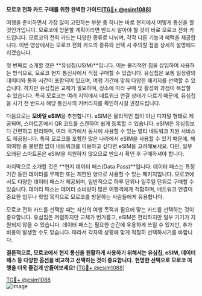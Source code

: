 **모로코 전화 카드 구매를 위한 완벽한 가이드[[TG💪+ @esim1088](https://t.me/s/esim1088)]**

여행을 준비하면서 가장 많이 고민하는 부분 중 하나는 바로 현지에서 어떻게 통신을 할 것인가입니다. 모로코에 방문할 계획이라면 반드시 알아야 할 것이 바로 모로코 전화 카드입니다. 모로코의 전화 카드는 다양한 종류로 나뉘며, 각각 다른 기능과 혜택을 제공합니다. 이번 영상에서는 모로코 전화 카드의 종류와 선택 시 주의할 점을 상세히 설명해드리겠습니다.

첫 번째로 소개할 것은 **유심칩(USIM)**입니다. 이는 물리적인 칩을 삽입하여 사용하는 방식으로, 모로코 현지 통신사에서 직접 구매할 수 있습니다. 유심칩은 보통 일정량의 데이터와 통화 시간이 포함되어 있으며, 여행 기간에 맞춰 다양한 패키지를 선택할 수 있습니다. 하지만 유심칩은 교체가 필요하며, 장소에 따라 구매 및 활성화 과정이 복잡할 수 있습니다. 특히 모로코는 여러 지역에서 네트워크 연결 상태가 다르기 때문에, 유심칩을 사기 전 반드시 해당 통신사의 커버리지를 확인하시길 권장드립니다.

다음으로는 **모바일 eSIM**을 추천합니다. eSIM은 물리적인 칩이 아닌 디지털 형태로 제공되며, 스마트폰에서 QR 코드를 스캔하여 쉽게 등록할 수 있습니다. eSIM은 유심칩보다 간편하고 편리하며, 여러 국가에서 동시에 사용할 수 있는 멀티 네트워크 지원 서비스도 제공됩니다. 특히 모로코를 포함한 많은 나라에서 eSIM을 사용할 수 있기 때문에, 해외여행 중 불편함 없이 네트워크를 이용하고 싶다면 eSIM을 고려해보세요. 다만, 일부 오래된 스마트폰은 eSIM을 지원하지 않으므로 반드시 확인 후 구매하셔야 합니다.

마지막으로 소개할 것은 **현지 데이터 패스(Data Pass)**입니다. 데이터 패스는 특정 기간 동안 데이터를 무제한 또는 제한된 양으로 사용할 수 있는 패키지입니다. 모로코에서도 다양한 데이터 패스가 제공되며, 일반적으로 하루 단위나 일주일 단위로 구매할 수 있습니다. 데이터 패스는 데이터 소비량이 많은 여행객에게 적합하며, 네트워크 연결이 중요한 업무나 학업 목적으로 모로코를 방문하는 사람들에게 유용합니다.

모로코 전화 카드를 선택할 때는 자신의 여행 목적과 필요에 맞는 카드를 선택하는 것이 중요합니다. 유심칩은 저렴하지만 교체가 번거롭고, eSIM은 편리하지만 일부 기기가 지원되지 않을 수 있습니다. 데이터 패스는 필요한 순간에 유용하게 쓰일 수 있지만, 추가 비용이 발생할 수도 있습니다. 따라서 각자의 상황에 맞게 적절히 선택하시기를 바랍니다.

**결론적으로, 모로코에서 현지 통신을 원활하게 사용하기 위해서는 유심칩, eSIM, 데이터 패스 등 다양한 옵션을 비교하고 선택하는 것이 중요합니다.** **현명한 선택으로 모로코 여행을 더욱 즐겁게 만들어보세요!** [[TG💪+ @esim1088](https://t.me/s/esim1088)]

[TG💪+ @esim1088](https://t.me/s/esim1088)  
![Image](https://i.postimg.cc/Y0z9fWf4/image.png)